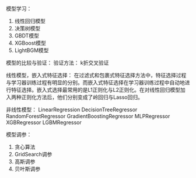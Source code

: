 模型学习：
1. 线性回归模型
2. 决策树模型
3. GBDT模型
4. XGBoost模型
5. LightBGM模型

模型的比较与验证：
验证方法：
	k折交叉验证

线性模型，嵌入式特征选择：
	在过滤式和包裹式特征选择方法中，特征选择过程与学习器训练过程有明显的分别。而嵌入式特征选择在学习器训练过程中自动地进行特征选择。嵌入式选择最常用的是L1正则化与L2正则化。在对线性回归模型加入两种正则化方法后，他们分别变成了岭回归与Lasso回归。

非线性模型：
	LinearRegression
	DecisionTreeRegressor
	RandomForestRegressor
	GradientBoostingRegressor
	MLPRegressor
	XGBRegressor
	LGBMRegressor

模型调参：
1. 贪心算法
2. GridSearch调参
3. 高斯调参
4. 贝叶斯调参
